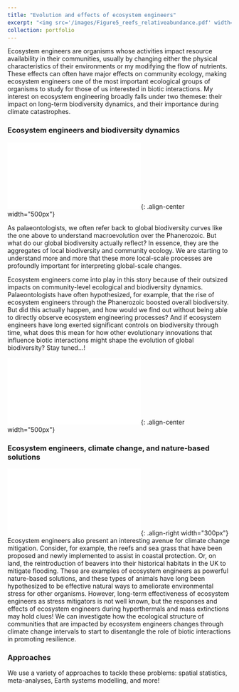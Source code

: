 ```yaml
---
title: "Evolution and effects of ecosystem engineers"
excerpt: "<img src='/images/Figure5_reefs_relativeabundance.pdf' width="150">"
collection: portfolio
---
```


Ecosystem engineers are organisms whose activities impact resource availability in their communities, usually by changing either the physical characteristics of their environments or my modifying the flow of nutrients. These effects can often have major effects on community ecology, making ecosystem engineers one of the most important ecological groups of organisms to study for those of us interested in biotic interactions. My interest on ecosystem engineering broadly falls under two themese: their impact on long-term biodiversity dynamics, and their importance during climate catastrophes.

### Ecosystem engineers and biodiversity dynamics
![Marine generic richness constructed over the Phanerozoic using SQS. Uncertainty ribbons are +- 1 sd of subsampling iterations](/images/Phanero_divcurve.pdf){: .align-center width="500px"}

As palaeontologists, we often refer back to global biodiversity curves like the one above to understand macroevolution over the Phanerozoic. But what do our global biodiversity actually reflect? In essence, they are the aggregates of local biodiversity and community ecology. We are starting to understand more and more that these more local-scale processes are profoundly important for interpreting global-scale changes.

Ecosystem engineers come into play in this story because of their outsized impacts on community-level ecological and biodiversity dynamics. Palaeontologists have often hypothesized, for example, that the rise of ecosystem engineers through the Phanerozoic boosted overall biodiversity. But did this actually happen, and how would we find out without being able to directly observe ecosystem engineering processes? And if ecosystem engineers have long exerted significant controls on biodiversity through time, what does this mean for how other evolutionary innovations that influence biotic interactions might shape the evolution of global biodiversity? Stay tuned...!

[![Figure from our recent preprint showing the effect size of bioturbating ecosystem engineers on biodiversity](/images/Bioturbation_EffectSize_ShannonsDiversity.pdf)](https://www.researchsquare.com/article/rs-5447601/v1){: .align-center width="500px"}

### Ecosystem engineers, climate change, and nature-based solutions
![Preliminary results comparing changes in ecological composition of communities that do and do not contain ecosystem engineers through the end-Permian mass extinction](/images/Bray-Curtis_PalAss.pdf){: .align-right width="300px"}
Ecosystem engineers also present an interesting avenue for climate change mitigation. Consider, for example, the reefs and sea grass that have been proposed and newly implemented to assist in coastal protection. Or, on land, the reintroduction of beavers into their historical habitats in the UK to mitigate flooding. These are examples of ecosystem engineers as powerful nature-based solutions, and these types of animals have long been hypothesized to be effective natural ways to ameliorate environmental stress for other organisms. However, long-term effectiveness of ecosystem engineers as stress mitigators is not well known, but the responses and effects of ecosystem engineers during hyperthermals and mass extinctions may hold clues! We can investigate how the ecological structure of communities that are impacted by ecosystem engineers changes through climate change intervals to start to disentangle the role of biotic interactions in promoting resilience. 



### Approaches
We use a variety of approaches to tackle these problems: spatial statistics, meta-analyses, Earth systems modelling, and more! 